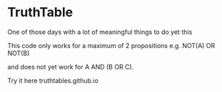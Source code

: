 # TruthTable

One of those days with a lot of meaningful things to do yet this

This code only works for a maximum of 2 propositions e.g. NOT(A) OR NOT(B)

and does not yet work for A AND (B OR C).

Try it here truthtables.github.io
